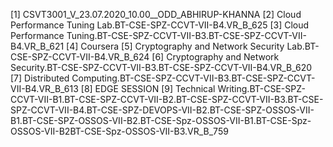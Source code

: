 [1] CSVT3001_V_23.07.2020_10.00__ODD_ABHIRUP-KHANNA
[2] Cloud Performance Tuning Lab.BT-CSE-SPZ-CCVT-VII-B4.VR_B_625
[3] Cloud Performance Tuning.BT-CSE-SPZ-CCVT-VII-B3.BT-CSE-SPZ-CCVT-VII-B4.VR_B_621
[4] Coursera
[5] Cryptography and Network Security Lab.BT-CSE-SPZ-CCVT-VII-B4.VR_B_624
[6] Cryptography and Network Security.BT-CSE-SPZ-CCVT-VII-B3.BT-CSE-SPZ-CCVT-VII-B4.VR_B_620
[7] Distributed Computing.BT-CSE-SPZ-CCVT-VII-B3.BT-CSE-SPZ-CCVT-VII-B4.VR_B_613
[8] EDGE SESSION
[9] Technical Writing.BT-CSE-SPZ-CCVT-VII-B1.BT-CSE-SPZ-CCVT-VII-B2.BT-CSE-SPZ-CCVT-VII-B3.BT-CSE-SPZ-CCVT-VII-B4.BT-CSE-SPZ-DEVOPS-VII-B2.BT-CSE-SPZ-OSSOS-VII-B1.BT-CSE-SPZ-OSSOS-VII-B2.BT-CSE-Spz-OSSOS-VII-B1.BT-CSE-Spz-OSSOS-VII-B2BT-CSE-Spz-OSSOS-VII-B3.VR_B_759
